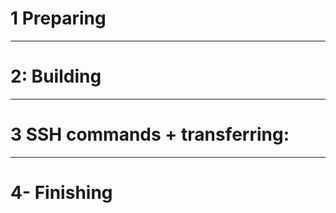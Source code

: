 



# 1 Preparing


---
# 2: Building




---

# 3 SSH commands + transferring:


---

# 4- Finishing

